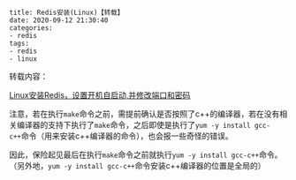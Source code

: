 ```
title: Redis安装(Linux)【转载】
date: 2020-09-12 21:30:40
categories:
- redis
tags:
- redis
- linux
```



转载内容：



[Linux安装Redis，设置开机自启动,并修改端口和密码](https://blog.csdn.net/y532798113/article/details/82426643)



注意，若在执行`make`命令之前，需提前确认是否按照了c++的编译器，若在没有相关编译器的支持下执行了`make`命令，之后即使是执行了`yum -y install gcc-c++`命令（用来安装c++编译器的命令），也会报一些奇怪的错误。



因此，保险起见最后在执行`make`命令之前就执行`yum -y install gcc-c++`命令。（另外地，`yum -y install gcc-c++`命令安装c++编译器的位置是全局的）